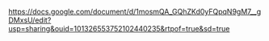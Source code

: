 https://docs.google.com/document/d/1mosmQA_GQhZKd0yFQpqN9gM7__gDMxsU/edit?usp=sharing&ouid=101326553752102440235&rtpof=true&sd=true
